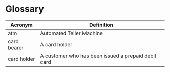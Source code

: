 # Glossary

| Acronym     | Definition                                          |
|-------------|-----------------------------------------------------|
| atm         | Automated Teller Machine                            |
| card bearer | A card holder                                       |
| card holder | A customer who has been issued a prepaid debit card |
